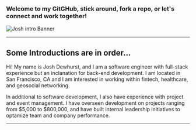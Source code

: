 ### Welcome to my GitGHub, stick around, fork a repo, or let's connect and work together!
![Josh intro Banner](https://user-images.githubusercontent.com/108956371/201224288-ae9d51e4-f5c5-41a5-9829-1f2c0cae7667.png)

___

## Some Introductions are in order...

Hi! My name is Josh Dewhurst, and I am a software engineer with full-stack experience but an inclanation for back-end development. I am located in San Francisco, CA and I am interested in working within fintech, healthcare, and geosocial networking.

In additional to software development, I also have experience with project and event management. I have overseen development on projects ranging from $5,000 to $800,000, and have built internal leadership initiatives to optamize team and company performance.

___

